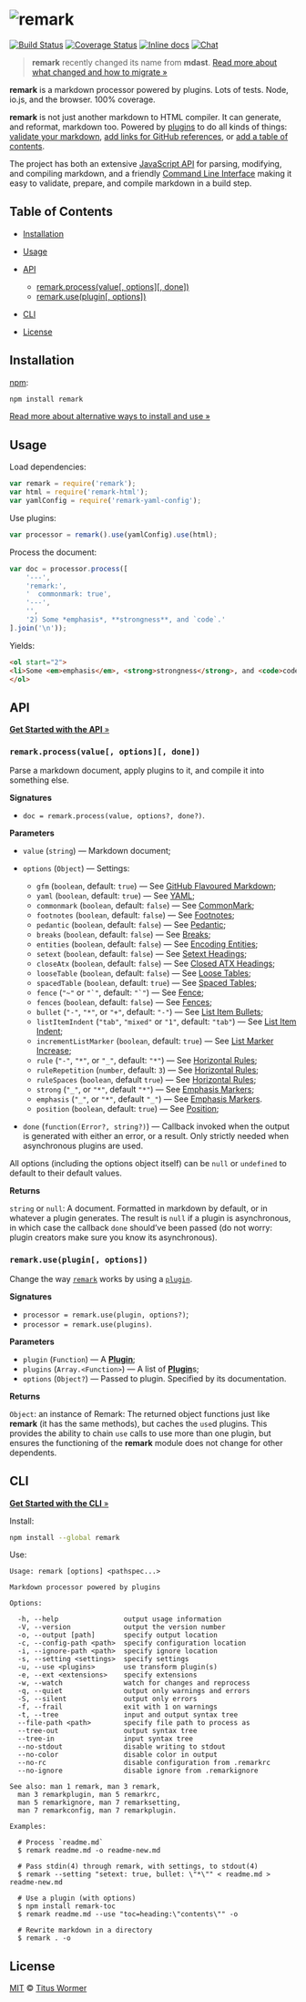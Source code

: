 # ![remark][logo]

[![Build Status][build-badge]][build-status]
[![Coverage Status][coverage-badge]][coverage-status]
[![Inline docs][docs-badge]][docs-status]
[![Chat][chat-badge]][chat]

> **remark** recently changed its name from **mdast**. [Read more about
> what changed and how to migrate »][migrating]

**remark** is a markdown processor powered by plugins. Lots of tests. Node,
io.js, and the browser. 100% coverage.

**remark** is not just another markdown to HTML compiler. It can generate,
and reformat, markdown too. Powered by [plugins][] to do
all kinds of things: [validate your markdown][remark-lint],
[add links for GitHub references][remark-github], or
[add a table of contents][remark-toc].

The project has both an extensive [JavaScript API][remark-3] for
parsing, modifying, and compiling markdown, and a friendly [Command Line
Interface][remark-1] making it easy to validate, prepare, and compile
markdown in a build step.

## Table of Contents

*   [Installation](#installation)

*   [Usage](#usage)

*   [API](#api)

    *   [remark.process(value\[, options\]\[, done\])](#remarkprocessvalue-options-done)
    *   [remark.use(plugin\[, options\])](#remarkuseplugin-options)

*   [CLI](#cli)

*   [License](#license)

## Installation

[npm][]:

```bash
npm install remark
```

[Read more about alternative ways to install and use »][install]

## Usage

Load dependencies:

```javascript
var remark = require('remark');
var html = require('remark-html');
var yamlConfig = require('remark-yaml-config');
```

Use plugins:

```javascript
var processor = remark().use(yamlConfig).use(html);
```

Process the document:

```javascript
var doc = processor.process([
    '---',
    'remark:',
    '  commonmark: true',
    '---',
    '',
    '2) Some *emphasis*, **strongness**, and `code`.'
].join('\n'));
```

Yields:

```html
<ol start="2">
<li>Some <em>emphasis</em>, <strong>strongness</strong>, and <code>code</code>.</li>
</ol>
```

## API

[**Get Started with the API** »][start-api]

### `remark.process(value[, options][, done])`

Parse a markdown document, apply plugins to it, and compile it into
something else.

**Signatures**

*   `doc = remark.process(value, options?, done?)`.

**Parameters**

*   `value` (`string`) — Markdown document;

*   `options` (`Object`) — Settings:

    *   `gfm` (`boolean`, default: `true`) — See [GitHub Flavoured Markdown](doc/remarksetting.7.md#github-flavoured-markdown);
    *   `yaml` (`boolean`, default: `true`) — See [YAML](doc/remarksetting.7.md#yaml);
    *   `commonmark` (`boolean`, default: `false`) — See [CommonMark](doc/remarksetting.7.md#commonmark);
    *   `footnotes` (`boolean`, default: `false`) — See [Footnotes](doc/remarksetting.7.md#footnotes);
    *   `pedantic` (`boolean`, default: `false`) — See [Pedantic](doc/remarksetting.7.md#pedantic);
    *   `breaks` (`boolean`, default: `false`) — See [Breaks](doc/remarksetting.7.md#breaks);
    *   `entities` (`boolean`, default: `false`) — See [Encoding Entities](doc/remarksetting.7.md#encoding-entities);
    *   `setext` (`boolean`, default: `false`) — See [Setext Headings](doc/remarksetting.7.md#setext-headings);
    *   `closeAtx` (`boolean`, default: `false`) — See [Closed ATX Headings](doc/remarksetting.7.md#closed-atx-headings);
    *   `looseTable` (`boolean`, default: `false`) — See [Loose Tables](doc/remarksetting.7.md#loose-tables);
    *   `spacedTable` (`boolean`, default: `true`) — See [Spaced Tables](doc/remarksetting.7.md#spaced-tables);
    *   `fence` (`"~"` or ``"`"``, default: ``"`"``) — See [Fence](doc/remarksetting.7.md#fence);
    *   `fences` (`boolean`, default: `false`) — See [Fences](doc/remarksetting.7.md#fences);
    *   `bullet` (`"-"`, `"*"`, or `"+"`, default: `"-"`) — See [List Item Bullets](doc/remarksetting.7.md#list-item-bullets);
    *   `listItemIndent` (`"tab"`, `"mixed"` or `"1"`, default: `"tab"`) — See [List Item Indent](doc/remarksetting.7.md#list-item-indent);
    *   `incrementListMarker` (`boolean`, default: `true`) — See [List Marker Increase](doc/remarksetting.7.md#list-marker-increase);
    *   `rule` (`"-"`, `"*"`, or `"_"`, default: `"*"`) — See [Horizontal Rules](doc/remarksetting.7.md#horizontal-rules);
    *   `ruleRepetition` (`number`, default: `3`) — See [Horizontal Rules](doc/remarksetting.7.md#horizontal-rules);
    *   `ruleSpaces` (`boolean`, default `true`) — See [Horizontal Rules](doc/remarksetting.7.md#horizontal-rules);
    *   `strong` (`"_"`, or `"*"`, default `"*"`) — See [Emphasis Markers](doc/remarksetting.7.md#emphasis-markers);
    *   `emphasis` (`"_"`, or `"*"`, default `"_"`) — See [Emphasis Markers](doc/remarksetting.7.md#emphasis-markers).
    *   `position` (`boolean`, default: `true`) — See [Position](doc/remarksetting.7.md#position);

*   `done` (`function(Error?, string?)`) — Callback invoked when the output
    is generated with either an error, or a result. Only strictly needed when
    asynchronous plugins are used.

All options (including the options object itself) can be `null` or `undefined`
to default to their default values.

**Returns**

`string` or `null`: A document. Formatted in markdown by default, or in
whatever a plugin generates.
The result is `null` if a plugin is asynchronous, in which case the callback
`done` should’ve been passed (do not worry: plugin creators make sure you know
its asynchronous).

### `remark.use(plugin[, options])`

Change the way [`remark`][api] works by using a [`plugin`][plugins].

**Signatures**

*   `processor = remark.use(plugin, options?)`;
*   `processor = remark.use(plugins)`.

**Parameters**

*   `plugin` (`Function`) — A [**Plugin**][plugins];
*   `plugins` (`Array.<Function>`) — A list of [**Plugin**][plugins]s;
*   `options` (`Object?`) — Passed to plugin. Specified by its documentation.

**Returns**

`Object`: an instance of Remark: The returned object functions just like
**remark** (it has the same methods), but caches the `use`d plugins. This
provides the ability to chain `use` calls to use more than one plugin, but
ensures the functioning of the **remark** module does not change for other
dependents.

## CLI

[**Get Started with the CLI** »][start-cli]

Install:

```bash
npm install --global remark
```

Use:

```text
Usage: remark [options] <pathspec...>

Markdown processor powered by plugins

Options:

  -h, --help                output usage information
  -V, --version             output the version number
  -o, --output [path]       specify output location
  -c, --config-path <path>  specify configuration location
  -i, --ignore-path <path>  specify ignore location
  -s, --setting <settings>  specify settings
  -u, --use <plugins>       use transform plugin(s)
  -e, --ext <extensions>    specify extensions
  -w, --watch               watch for changes and reprocess
  -q, --quiet               output only warnings and errors
  -S, --silent              output only errors
  -f, --frail               exit with 1 on warnings
  -t, --tree                input and output syntax tree
  --file-path <path>        specify file path to process as
  --tree-out                output syntax tree
  --tree-in                 input syntax tree
  --no-stdout               disable writing to stdout
  --no-color                disable color in output
  --no-rc                   disable configuration from .remarkrc
  --no-ignore               disable ignore from .remarkignore

See also: man 1 remark, man 3 remark,
  man 3 remarkplugin, man 5 remarkrc,
  man 5 remarkignore, man 7 remarksetting,
  man 7 remarkconfig, man 7 remarkplugin.

Examples:

  # Process `readme.md`
  $ remark readme.md -o readme-new.md

  # Pass stdin(4) through remark, with settings, to stdout(4)
  $ remark --setting "setext: true, bullet: \"*\"" < readme.md > readme-new.md

  # Use a plugin (with options)
  $ npm install remark-toc
  $ remark readme.md --use "toc=heading:\"contents\"" -o

  # Rewrite markdown in a directory
  $ remark . -o
```

<!-- Definitions -->

[logo]: https://cdn.rawgit.com/wooorm/remark/master/logo.svg

[build-badge]: https://img.shields.io/travis/wooorm/remark.svg

[build-status]: https://travis-ci.org/wooorm/remark

[coverage-badge]: https://img.shields.io/codecov/c/github/wooorm/remark.svg

[coverage-status]: https://codecov.io/github/wooorm/remark

[docs-badge]: https://img.shields.io/badge/docs-A-brightgreen.svg

[docs-status]: http://inch-ci.org/github/wooorm/remark

[chat-badge]: https://img.shields.io/gitter/room/wooorm/remark.svg

[chat]: https://gitter.im/wooorm/remark

[npm]: https://docs.npmjs.com/cli/install

[migrating]: https://github.com/wooorm/remark/releases/tag/3.0.0

[remark-lint]: https://github.com/wooorm/remark-lint

[remark-github]: https://github.com/wooorm/remark-github

[remark-toc]: https://github.com/wooorm/remark-toc

[remark-1]: doc/remark.1.md

[remark-3]: doc/remark.3.md

[plugins]: doc/plugins.md

[install]: doc/installation.md

[start-api]: doc/getting-started.md#application-programming-interface

[start-cli]: doc/getting-started.md#command-line-interface

[api]: #api

## License

[MIT](LICENSE) © [Titus Wormer](http://wooorm.com)
